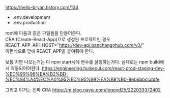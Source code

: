 https://hello-bryan.tistory.com/134

* .env.development
* .env.production

root에 다음과 같은 파일들을 만들어준다.  
CRA (Create-React-App)으로 생성된 프로젝트인 경우  
REACT_APP_API_HOST="https://dev-api.banchangohub.com/v3/"  
이런식으로 앞에 REACT_APP을 붙여줘야 한다.
  
보통 치면 나오는거는 다 npm start시에 변수를 설정하는거다. 실제로는 npm build에서 작동되어야한다.
https://engineering.huiseoul.com/react-prod-staging-dev-%ED%99%98%EA%B2%BD-%EC%84%A4%EC%A0%95%ED%95%98%EA%B8%B0-8eb6bbccddfe  
  
그리고 이거는 진짜 CRA
https://m.blog.naver.com/legend25/222033372402  

